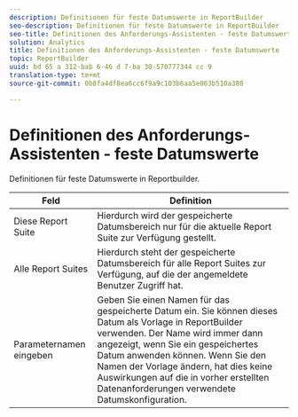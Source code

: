 ```yaml
---
description: Definitionen für feste Datumswerte in ReportBuilder
seo-description: Definitionen für feste Datumswerte in ReportBuilder
seo-title: Definitionen des Anforderungs-Assistenten - feste Datumswerte
solution: Analytics
title: Definitionen des Anforderungs-Assistenten - feste Datumswerte
topic: ReportBuilder
uuid: bd 65 a 312-bab 6-46 d 7-ba 30-570777344 cc 9
translation-type: tm+mt
source-git-commit: 0b8fa4df8ea6cc6f9a9c103b6aa5e063b510a380

---
```



# Definitionen des Anforderungs-Assistenten - feste Datumswerte

Definitionen für feste Datumswerte in Reportbuilder.

| Feld | Definition |
|--- |--- |
| Diese Report Suite | Hierdurch wird der gespeicherte Datumsbereich nur für die aktuelle Report Suite zur Verfügung gestellt. |
| Alle Report Suites | Hierdurch steht der gespeicherte Datumsbereich für alle Report Suites zur Verfügung, auf die der angemeldete Benutzer Zugriff hat. |
| Parameternamen eingeben | Geben Sie einen Namen für das gespeicherte Datum ein. Sie können dieses Datum als Vorlage in ReportBuilder verwenden. Der Name wird immer dann angezeigt, wenn Sie ein gespeichertes Datum anwenden können. Wenn Sie den Namen der Vorlage ändern, hat dies keine Auswirkungen auf die in vorher erstellten Datenanforderungen verwendete Datumskonfiguration. |